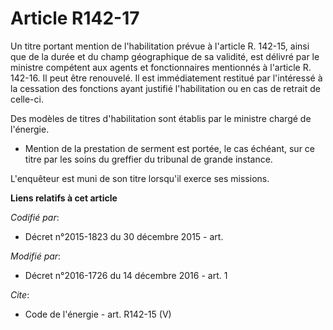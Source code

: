 # Article R142-17

Un titre portant mention de l'habilitation prévue à l'article R. 142-15, ainsi que de la durée et du champ géographique de sa
validité, est délivré par le ministre compétent aux agents et fonctionnaires mentionnés à l'article R. 142-16. Il peut être
renouvelé. Il est immédiatement restitué par l'intéressé à la cessation des fonctions ayant justifié l'habilitation ou en cas
de retrait de celle-ci.

Des modèles de titres d'habilitation sont établis par le ministre chargé de l'énergie. 

- Mention de la prestation de serment est portée, le cas échéant, sur ce titre par les soins du greffier du tribunal de
grande instance. 

L'enquêteur est muni de son titre lorsqu'il exerce ses missions.

**Liens relatifs à cet article**

_Codifié par_:

  - Décret n°2015-1823 du 30 décembre 2015 - art.

_Modifié par_:

  - Décret n°2016-1726 du 14 décembre 2016 - art. 1

_Cite_:

  - Code de l'énergie - art. R142-15 (V)
